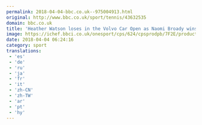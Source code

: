 ```yaml
---
permalink: 2018-04-04-bbc.co.uk--975004913.html
original: http://www.bbc.co.uk/sport/tennis/43632535
domain: bbc.co.uk
title: 'Heather Watson loses in the Volvo Car Open as Naomi Broady wins in Mexico'
image: https://ichef.bbci.co.uk/onesport/cps/624/cpsprodpb/7F2E/production/_100685523_watsonindex_getty.jpg
date: 2018-04-04 06:24:16
category: sport
translations: 
 - 'es'
 - 'de'
 - 'ru'
 - 'ja'
 - 'fr'
 - 'it'
 - 'zh-CN'
 - 'zh-TW'
 - 'ar'
 - 'pt'
 - 'hy'
---
```


